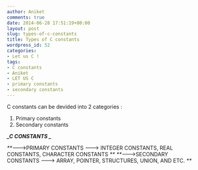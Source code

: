 ```yaml
---
author: Aniket
comments: true
date: 2014-06-28 17:51:19+00:00
layout: post
slug: types-of-c-constants
title: Types of C constants
wordpress_id: 52
categories:
- Let us C !
tags:
- C constants
- Aniket
- LET US C
- primary constants
- secondary constants
---
```


C constants can be devided into 2 categories :
1. Primary constants
2. Secondary constants

_**_C CONSTANTS _**_

_**_–––>PRIMARY CONSTANTS –––> INTEGER CONSTANTS, REAL CONSTANTS, CHARACTER CONSTANTS _**_
_**_–––>SECONDARY CONSTANTS –––> ARRAY, POINTER, STRUCTURES, UNION, AND ETC. _**_
